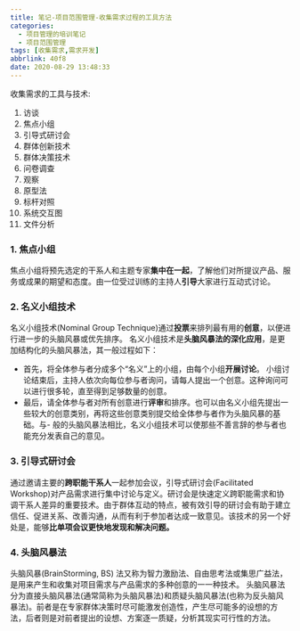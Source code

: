 ```yaml
---
title: 笔记-项目范围管理-收集需求过程的工具方法
categories:
  - 项目管理的培训笔记
  - 项目范围管理
tags: [收集需求,需求开发]
abbrlink: 40f8
date: 2020-08-29 13:48:33
---
```


收集需求的工具与技术:

1. 访谈
2. 焦点小组
3. 引导式研讨会
4. 群体创新技术
5. 群体决策技术
6. 问卷调查
7. 观察
8. 原型法
9. 标杆对照
10. 系统交互图
11. 文件分析
<!-- more -->

### 1. 焦点小组

焦点小组将预先选定的干系人和主题专家**集中在一起**，了解他们对所提议产品、服务或成果的期望和态度。由一位受过训练的主持人**引导**大家进行互动式讨论。

### 2. 名义小组技术

名义小组技术(Nominal Group Technique)通过**投票**来排列最有用的**创意**，以便进行进一步的头脑风暴或优先排序。 名义小组技术是**头脑风暴法的深化应用**，是更加结构化的头脑风暴法，其一般过程如下：

- 首先，将全体参与者分成多个“名义”上的小组，由每个小组**开展讨论**。 小组讨论结束后，主持人依次向每位参与者询问，请每人提出一个创意。这种询问可以进行很多轮，直至得到足够数量的创意。
- 最后，请全体参与者对所有创意进行**评审**和排序。也可以由名义小组先提出一些较大的创意类别，再将这些创意类别提交给全体参与者作为头脑风暴的基础。与- 般的头脑风暴法相比，名义小组技术可以使那些不善言辞的参与者也能充分发表自己的意见。

### 3. 引导式研讨会

通过邀请主要的**跨职能干系人**一起参加会议，引导式研讨会(Facilitated Workshop)对产品需求进行集中讨论与定义。研讨会是快速定义跨职能需求和协调干系人差异的重要技术。由于群体互动的特点，被有效引导的研讨会有助于建立信任、促进关系、改善沟通，从而有利于参加者达成一致意见。该技术的另一个好处是，能够**比单项会议更快地发现和解决问题。**

### 4. 头脑风暴法

头脑风暴(BrainStorming, BS) 法又称为智力激励法、自由思考法或集思广益法，是用来产生和收集对项目需求与产品需求的多种创意的一一种技术。 头脑风暴法分为直接头脑风暴法(通常简称为头脑风暴法)和质疑头脑风暴法(也称为反头脑风暴法)。前者是在专家群体决策时尽可能激发创造性，产生尽可能多的设想的方法，后者则是对前者提出的设想、方案逐一质疑，分析其现实可行性的方法。
